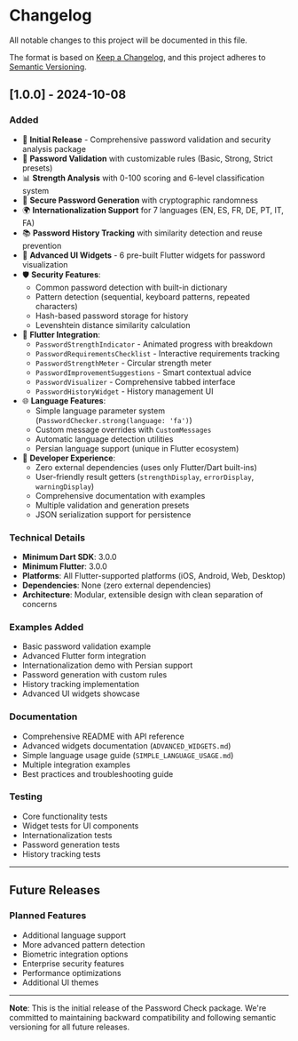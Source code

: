 # Changelog

All notable changes to this project will be documented in this file.

The format is based on [Keep a Changelog](https://keepachangelog.com/en/1.0.0/),
and this project adheres to [Semantic Versioning](https://semver.org/spec/v2.0.0.html).

## [1.0.0] - 2024-10-08

### Added
- 🎉 **Initial Release** - Comprehensive password validation and security analysis package
- 🔐 **Password Validation** with customizable rules (Basic, Strong, Strict presets)
- 📊 **Strength Analysis** with 0-100 scoring and 6-level classification system
- 🔑 **Secure Password Generation** with cryptographic randomness
- 🌍 **Internationalization Support** for 7 languages (EN, ES, FR, DE, PT, IT, FA)
- 📚 **Password History Tracking** with similarity detection and reuse prevention
- 🎨 **Advanced UI Widgets** - 6 pre-built Flutter widgets for password visualization
- 🛡️ **Security Features**:
  - Common password detection with built-in dictionary
  - Pattern detection (sequential, keyboard patterns, repeated characters)
  - Hash-based password storage for history
  - Levenshtein distance similarity calculation
- 📱 **Flutter Integration**:
  - `PasswordStrengthIndicator` - Animated progress with breakdown
  - `PasswordRequirementsChecklist` - Interactive requirements tracking
  - `PasswordStrengthMeter` - Circular strength meter
  - `PasswordImprovementSuggestions` - Smart contextual advice
  - `PasswordVisualizer` - Comprehensive tabbed interface
  - `PasswordHistoryWidget` - History management UI
- 🌐 **Language Features**:
  - Simple language parameter system (`PasswordChecker.strong(language: 'fa')`)
  - Custom message overrides with `CustomMessages`
  - Automatic language detection utilities
  - Persian language support (unique in Flutter ecosystem)
- 🔧 **Developer Experience**:
  - Zero external dependencies (uses only Flutter/Dart built-ins)
  - User-friendly result getters (`strengthDisplay`, `errorDisplay`, `warningDisplay`)
  - Comprehensive documentation with examples
  - Multiple validation and generation presets
  - JSON serialization support for persistence

### Technical Details
- **Minimum Dart SDK**: 3.0.0
- **Minimum Flutter**: 3.0.0
- **Platforms**: All Flutter-supported platforms (iOS, Android, Web, Desktop)
- **Dependencies**: None (zero external dependencies)
- **Architecture**: Modular, extensible design with clean separation of concerns

### Examples Added
- Basic password validation example
- Advanced Flutter form integration
- Internationalization demo with Persian support
- Password generation with custom rules
- History tracking implementation
- Advanced UI widgets showcase

### Documentation
- Comprehensive README with API reference
- Advanced widgets documentation (`ADVANCED_WIDGETS.md`)
- Simple language usage guide (`SIMPLE_LANGUAGE_USAGE.md`)
- Multiple integration examples
- Best practices and troubleshooting guide

### Testing
- Core functionality tests
- Widget tests for UI components
- Internationalization tests
- Password generation tests
- History tracking tests

---

## Future Releases

### Planned Features
- Additional language support
- More advanced pattern detection
- Biometric integration options
- Enterprise security features
- Performance optimizations
- Additional UI themes

---

**Note**: This is the initial release of the Password Check package. We're committed to maintaining backward compatibility and following semantic versioning for all future releases.
